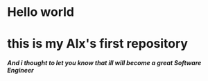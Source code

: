 # Hello world
# this is my Alx's first repository
***And i thought to let you know that ill will become a great Software Engineer***
